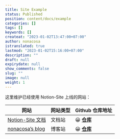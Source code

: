```yaml
---
title: Site Example
status: Published
position: content/docs/example
categories: []
tags: []
keywords: []
createat: "2023-01-02T13:47:00+07:00"
author: nonacosa
istranslated: true
lastmod: "2023-01-02T15:16:00+07:00"
description: ""
draft: null
expirydate: null
show_comments: false
slug: ""
image: null
weight: 1
---
```

这里维护已经使用 Notion-Site 上线的网站：




| 网站 | 网站类型 | Github 仓库地址 |
| --- | --- | --- |
| [Notion-Site 文档](https://ns-doc.env.wtf/) | 文档站 | 😀 **[仓库](https://github.com/pkwenda/notion-site-doc/)**  |
| [nonacosa’s blog](https://blog.env.wtf/) | 博客站 | 😀 **[仓库](https://github.com/pkwenda/notion-hugo-website-builder)**  |
<!--more-->

<!--more-->